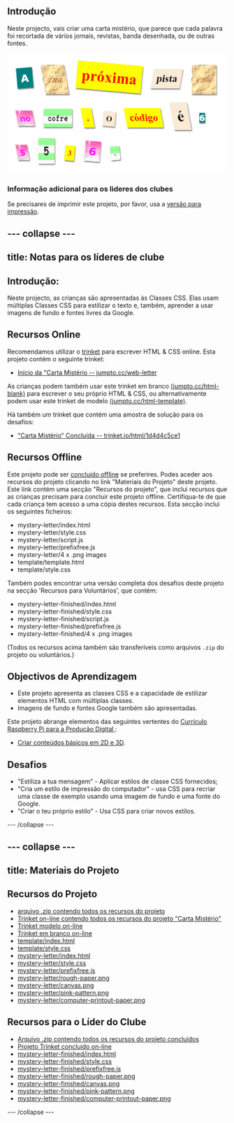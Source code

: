 ## Introdução

Neste projecto, vais criar uma carta mistério, que parece que cada palavra foi recortada de vários jornais, revistas, banda desenhada, ou de outras fontes.

![captura de ecrã](images/letter-final.png)

### Informação adicional para os lideres dos clubes

Se precisares de imprimir este projeto, por favor, usa a [versão para impressão](https://projects.raspberrypi.org/en/projects/mystery-letter/print).

## \--- collapse \---

## title: Notas para os líderes de clube

## Introdução:

Neste projecto, as crianças são apresentadas às Classes CSS. Elas usam múltiplas Classes CSS para estilizar o texto e, também, aprender a usar imagens de fundo e fontes livres da Google.

## Recursos Online

Recomendamos utilizar o [trinket](https://trinket.io/) para escrever HTML & CSS online. Esta projeto contém o seguinte trinket:

* [Início da "Carta Mistério -- jumpto.cc/web-letter](http://jumpto.cc/web-letter)

As crianças podem também usar este trinket em branco [(jumpto.cc/html-blank)](http://jumpto.cc/html-blank) para escrever o seu próprio HTML & CSS, ou alternativamente podem usar este trinket de modelo [(jumpto.cc/html-template)](http://jumpto.cc/html-template).

Há também um trinket que contém uma amostra de solução para os desafios:

* ["Carta Mistério" Concluída -- trinket.io/html/1d4d4c5ce1](https://trinket.io/html/1d4d4c5ce1)

## Recursos Offline

Este projeto pode ser [concluído offline](https://www.codeclubprojects.org/en-GB/resources/webdev-working-offline/) se preferires. Podes aceder aos recursos do projeto clicando no link "Materiais do Projeto" deste projeto. Este link contém uma secção "Recursos do projeto", que inclui recursos que as crianças precisam para concluir este projeto offline. Certifiqua-te de que cada criança tem acesso a uma cópia destes recursos. Esta secção inclui os seguintes ficheiros:

* mystery-letter/index.html
* mystery-letter/style.css
* mystery-letter/script.js
* mystery-letter/prefixfree.js
* mystery-letter/4 x .png images
* template/template.html
* template/style.css

Também podes encontrar uma versão completa dos desafios deste projeto na secção 'Recursos para Voluntários', que contém:

* mystery-letter-finished/index.html
* mystery-letter-finished/style.css
* mystery-letter-finished/script.js
* mystery-letter-finished/prefixfree.js
* mystery-letter-finished/4 x .png images

(Todos os recursos acima também são transferíveis como arquivos `.zip` do projeto ou voluntários.)

## Objectivos de Aprendizagem

* Este projeto apresenta as classes CSS e a capacidade de estilizar elementos HTML com múltiplas classes.
* Imagens de fundo e fontes Google também são apresentadas. 

Este projeto abrange elementos das seguintes vertentes do [ Currículo Raspberry Pi para a Produção Digital ](http://rpf.io/curriculum):

* [Criar conteúdos básicos em 2D e 3D](https://www.raspberrypi.org/curriculum/design/creator).

## Desafios

* "Estiliza a tua mensagem" - Aplicar estilos de classe CSS fornecidos;
* "Cria um estilo de impressão do computador" - usa CSS para recriar uma classe de exemplo usando uma imagem de fundo e uma fonte do Google. 
* "Criar o teu próprio estilo" - Usa CSS para criar novos estilos.

\--- /collapse \---

## \--- collapse \---

## title: Materiais do Projeto

## Recursos do Projeto

* [arquivo .zip contendo todos os recursos do projeto](https://rpf.io/p/en/mystery-letter-go)
* [Trinket on-line contendo todos os recursos do projeto "Carta Mistério"](http://jumpto.cc/web-letter)
* [Trinket modelo on-line](http://jumpto.cc/trinket-template)
* [Trinket em branco on-line](http://jumpto.cc/trinket-blank)
* [template/index.html](resources/template-index.html)
* [template/style.css](resources/template-style.css)
* [mystery-letter/index.html](resources/mystery-letter-index.html)
* [mystery-letter/style.css](resources/mystery-letter-style.css)
* [mystery-letter/prefixfree.js](resources/mystery-letter-prefixfree.js)
* [mystery-letter/rough-paper.png](resources/mystery-letter-rough-paper.png)
* [mystery-letter/canvas.png](resources/mystery-letter-canvas.png)
* [mystery-letter/pink-pattern.png](resources/mystery-letter-pink-pattern.png)
* [mystery-letter/computer-printout-paper.png](resources/mystery-letter-computer-printout-paper.png)

## Recursos para o Líder do Clube

* [Arquivo .zip contendo todos os recursos do projeto concluídos](https://rpf.io/p/en/mystery-letter-go)
* [Projeto Trinket concluido on-line](https://trinket.io/html/1d4d4c5ce1)
* [mystery-letter-finished/index.html](resources/mystery-letter-finished-index.html)
* [mystery-letter-finished/style.css](resources/mystery-letter-finished-style.css)
* [mystery-letter-finished/prefixfree.js](resources/mystery-letter-finished-prefixfree.js)
* [mystery-letter-finished/rough-paper.png](resources/mystery-letter-finished-rough-paper.png)
* [mystery-letter-finished/canvas.png](resources/mystery-letter-finished-canvas.png)
* [mystery-letter-finished/pink-pattern.png](resources/mystery-letter-finished-pink-pattern.png)
* [mystery-letter-finished/computer-printout-paper.png](resources/mystery-letter-finished-computer-printout-paper.png)

\--- /collapse \---